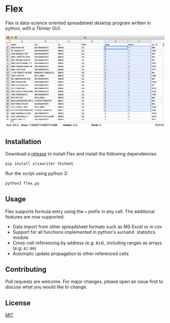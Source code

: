 # Flex

Flex is data-science oriented spreadsheet desktop program written in python, with a TkInter GUI.

![Screenshot](https://github.com/cpellet/Flex/blob/master/screenshot.png?raw=true)
## Installation

Download a [release](https://github.com/cpellet/Flex/releases) to install Flex and install the following dependencies

```bash
pip install xlsxwriter tksheet
```
Run the script using python 3:
```bash
python3 flex.py
```

## Usage

Flex supports formula entry using the `=` prefix in any cell. The additional features are now supported:
* Data import from other spreadsheet formats such as MS Excel or in csv
* Support for all functions implemented in python's `math`and `statistics module
* Cross-cell referencing by address (e.g: `B14`), including ranges as arrays (e.g: `A1:B6`)
* Automatic update propagation to other referenced cells

## Contributing
Pull requests are welcome. For major changes, please open an issue first to discuss what you would like to change.

## License
[MIT](https://choosealicense.com/licenses/mit/)
